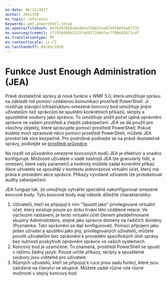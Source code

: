 ```yaml
---
ms.date: 06/12/2017
author: JKeithB
ms.topic: reference
keywords: wmf,powershell,setup
ms.openlocfilehash: 847bd978b0a8ad8daf26d37ee8759f88fba67f31
ms.sourcegitcommit: cf195b090b3223fa4917206dfec7f0b603873cdf
ms.translationtype: MT
ms.contentlocale: cs-CZ
ms.lasthandoff: 04/09/2018
---
```

# <a name="just-enough-administration-jea"></a>Funkce Just Enough Administration (JEA)
Právě dostatečně správy je nová funkce v WMF 5.0, která umožňuje správu na základě rolí pomocí vzdálenou komunikaci prostředí PowerShell.  Ji rozšiřuje stávající infrastrukturu omezené koncový bod umožňuje jiným uživatelům než správcům ke spuštění konkrétních příkazů, skripty a spustitelné soubory jako správce.  To umožňuje snížit počet úplná oprávnění správce ve vašem prostředí a zlepšit zabezpečení.  JEA se dá použít pro všechny objekty, které spravujete pomocí prostředí PowerShell; Pokud budete moct spravovat něco pomocí prostředí PowerShell, můžete JEA provést tak více bezpečně.  Pro podrobné podívejte se na právě dostatečně správy, podívejte se [prostředí průvodce](http://aka.ms/JEA).

Na rozdíl od původního omezené koncových bodů JEA je efektivní a snadno konfiguruje.  Možnosti uživatele v sadě nástrojů JEA lze granularly řídit, a omezení, které sady parametrů a hodnoty můžete zadat konkrétní příkaz. Akce uživatele se spouštějí v kontextu jednorázové virtuální účet, který má práva k provedení akce správce.  Příkazy vyvolané uživatele lze protokolovat audity zabezpečení.

JEA funguje tak, že umožňuje vytvářet speciálně nakonfigurovat omezené koncové body.  Tyto koncové body mají několik důležité charakteristiky:

1. Uživatelů, kteří se připojují k nim "Spustit jako" privilegované virtuální účet, který existuje pouze po dobu trvání této vzdálené relace.  Ve výchozím nastavení, je tento virtuální účet členem předdefinované skupiny Administrators, stejně jako správce domény na řadičích domény (Poznámka: Tato oprávnění se dají konfigurovat). Pomocí připojení jako jeden uživatel a spuštění jako jiný, privilegovaných uživatelů, můžete povolit uživatelům bez oprávnění k provádění specifických úloh správy bez nutnosti poskytnutí oprávnění správce ve vašich systémech.
2. Koncový bod je uzamčené.  To znamená, prostředí PowerShell se spustí v režimu žádný jazyk.  Pouze určité příkazy, skripty a spustitelné soubory jsou viditelné pro uživatele.
3. Různých uživatelů, kteří se připojují k ruce jinou sadu funkcí, které jsou založené na členství ve skupině.  Můžete zadat různé role různé možnosti v stejný koncový bod.